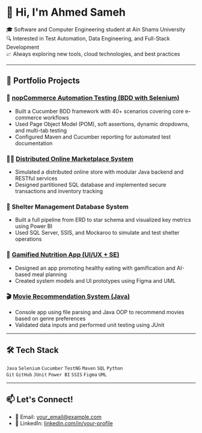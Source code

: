 # 👋 Hi, I'm Ahmed Sameh

🎓 Software and Computer Engineering student at Ain Shams University  
🔍 Interested in Test Automation, Data Engineering, and Full-Stack Development  
📈 Always exploring new tools, cloud technologies, and best practices

---

## 📂 Portfolio Projects

### 🛒 [nopCommerce Automation Testing (BDD with Selenium)](https://github.com/aaahhmdd/demonopcommerce_Automation_testing)
- Built a Cucumber BDD framework with 40+ scenarios covering core e-commerce workflows
- Used Page Object Model (POM), soft assertions, dynamic dropdowns, and multi-tab testing
- Configured Maven and Cucumber reporting for automated test documentation

### 🧑‍🏫 [Distributed Online Marketplace System]([https://github.com/aaahhmdd/Distributed_Market_System](https://github.com/aaahhmdd/Online_Market_System))
- Simulated a distributed online store with modular Java backend and RESTful services
- Designed partitioned SQL database and implemented secure transactions and inventory tracking

### 🐾 Shelter Management Database System
- Built a full pipeline from ERD to star schema and visualized key metrics using Power BI
- Used SQL Server, SSIS, and Mockaroo to simulate and test shelter operations

### 🥗 [Gamified Nutrition App (UI/UX + SE)]()
- Designed an app promoting healthy eating with gamification and AI-based meal planning
- Created system models and UI prototypes using Figma and UML

### 🎬 [Movie Recommendation System (Java)](https://github.com/aaahhmdd/MovieRecommender_Java)
- Console app using file parsing and Java OOP to recommend movies based on genre preferences
- Validated data inputs and performed unit testing using JUnit

---

## 🛠️ Tech Stack
`Java` `Selenium` `Cucumber` `TestNG` `Maven` `SQL` `Python`  
`Git` `GitHub` `JUnit` `Power BI` `SSIS` `Figma` `UML`

---

## 📫 Let's Connect!
- 📧 Email: your_email@example.com  
- 💼 LinkedIn: [linkedin.com/in/your-profile](https://linkedin.com/in/your-profile)

